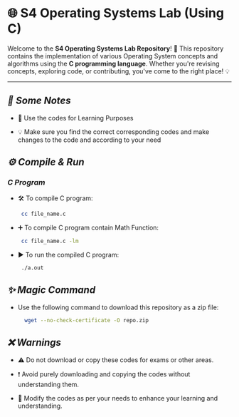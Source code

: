# 🌐 S4 Operating Systems Lab (Using C)

Welcome to the **S4 Operating Systems Lab Repository**! 🚀 This repository contains the implementation of various Operating System concepts and algorithms using the **C programming language**. Whether you're revising concepts, exploring code, or contributing, you've come to the right place! 💡

---

##  *📝 Some Notes*

- 📖 Use the codes for Learning Purposes 

* 💡 Make sure you find the correct corresponding codes and make changes to the code and according to your need 

## *⚙️ Compile & Run*


  ### *C Program*

  * 🛠️ To compile C program:
    ```bash
     cc file_name.c

  * ➕ To compile C program contain Math Function:
    ```bash
     cc file_name.c -lm

  * ▶️ To run the compiled C program:
    ```bash
     ./a.out

## *✨ Magic Command*

* Use the following command to download this repository as a zip file:
  ```bash
    wget --no-check-certificate -O repo.zip 


##  *❌ Warnings*

*  ⚠️ Do not download or copy these codes for exams or other areas.
+  ❗ Avoid purely downloading and copying the codes without understanding them.
-  🧠 Modify the codes as per your needs to enhance your learning and understanding.

